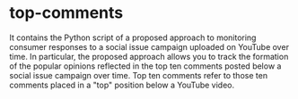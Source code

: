 # top-comments
It contains the Python script of a proposed approach to monitoring consumer responses to a social issue campaign uploaded on YouTube over time.
In particular, the proposed approach allows you to track the formation of the popular opinions reflected in the top ten comments posted below a social issue campaign over time. Top ten comments refer to those ten comments placed in a "top" position below a YouTube video. 

